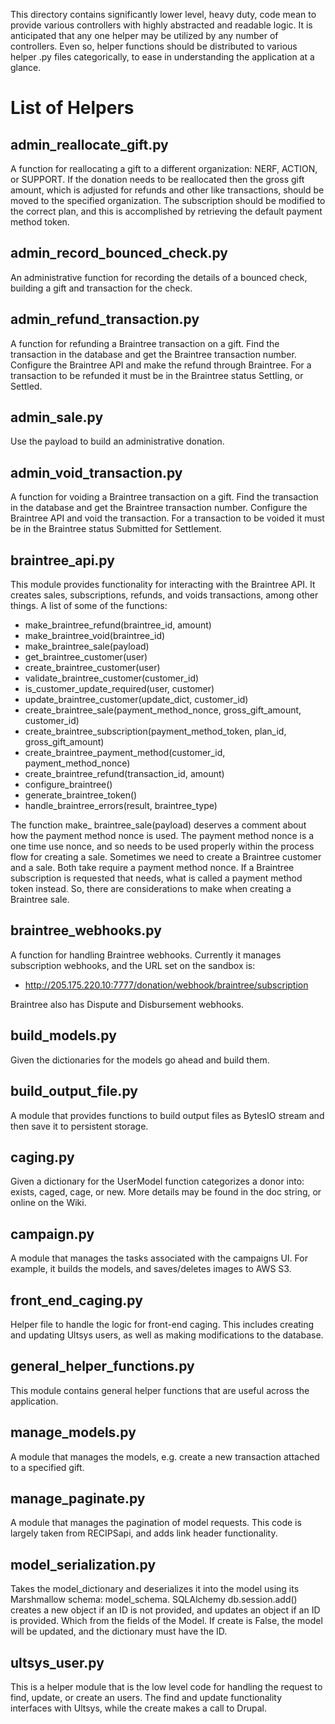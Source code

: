 This directory contains significantly lower level, heavy duty, code mean to provide various controllers with highly
abstracted and readable logic.  It is anticipated that any one helper may be utilized by any number of controllers.
Even so, helper functions should be distributed to various helper .py files categorically, to ease in understanding
the application at a glance.

# List of Helpers

## admin_reallocate_gift.py
A function for reallocating a gift to a different organization: NERF, ACTION, or SUPPORT. If the donation needs to be
reallocated then the gross gift amount, which is adjusted for refunds and other like transactions, should be moved to
the specified organization. The subscription should be modified to the correct plan, and this is accomplished by
retrieving the default payment method token.

## admin_record_bounced_check.py

An administrative function for recording the details of a bounced check, building a gift and transaction for the
check.

## admin_refund_transaction.py

A function for refunding a Braintree transaction on a gift. Find the transaction in the database and get the Braintree
transaction number. Configure the Braintree API and make the refund through Braintree. For a transaction to be
refunded it must be in the Braintree status Settling, or Settled.

## admin_sale.py

Use the payload to build an administrative donation.

## admin_void_transaction.py

A function for voiding a Braintree transaction on a gift. Find the transaction in the database and get the Braintree
transaction number. Configure the Braintree API and void the transaction. For a transaction to be voided it must be
in the Braintree status Submitted for Settlement.

## braintree_api.py

This module provides functionality for interacting with the Braintree API. It creates sales, subscriptions, refunds,
and voids transactions, among other things. A list of some of the functions:

- make_braintree_refund(braintree_id, amount)
- make_braintree_void(braintree_id)
- make_braintree_sale(payload)
- get_braintree_customer(user)
- create_braintree_customer(user)
- validate_braintree_customer(customer_id)
- is_customer_update_required(user, customer)
- update_braintree_customer(update_dict, customer_id)
- create_braintree_sale(payment_method_nonce, gross_gift_amount, customer_id)
- create_braintree_subscription(payment_method_token, plan_id, gross_gift_amount)
- create_braintree_payment_method(customer_id, payment_method_nonce)
- create_braintree_refund(transaction_id, amount)
- configure_braintree()
- generate_braintree_token()
- handle_braintree_errors(result, braintree_type)

The function make_ braintree_sale(payload) deserves a comment about how the payment method nonce is used. The payment
method nonce is a one time use nonce, and so needs to be used properly within the process flow for creating a sale.
Sometimes we need to create a Braintree customer and a sale. Both take require a payment method nonce. If a Braintree
subscription is requested that needs, what is called a payment method token instead. So, there are considerations
to make when creating a Braintree sale.

## braintree_webhooks.py

A function for handling Braintree webhooks. Currently it manages subscription webhooks, and the URL set on the
sandbox is:
- http://205.175.220.10:7777/donation/webhook/braintree/subscription

Braintree also has Dispute and Disbursement webhooks.

## build_models.py

Given the dictionaries for the models go ahead and build them.

## build_output_file.py

A module that provides functions to build output files as BytesIO stream and then save it to persistent storage.

## caging.py

Given a dictionary for the UserModel function categorizes a donor into: exists, caged, cage, or new. More details
may be found in the doc string, or online on the Wiki.

## campaign.py

A module that manages the tasks associated with the campaigns UI. For example, it builds the models, and
saves/deletes images to AWS S3.

## front_end_caging.py

Helper file to handle the logic for front-end caging. This includes creating and updating Ultsys users, as well as
making modifications to the database.

## general_helper_functions.py

This module contains general helper functions that are useful across the application.

## manage_models.py

A module that manages the models, e.g. create a new transaction attached to a specified gift.

## manage_paginate.py

A module that manages the pagination of model requests. This code is largely taken from RECIPSapi, and adds
link header functionality.

## model_serialization.py

Takes the model_dictionary and deserializes it into the model using its Marshmallow schema: model_schema. SQLAlchemy
db.session.add() creates a new object if an ID is not provided, and updates an object if an ID is provided. Which
from the fields of the Model. If create is False, the model will be updated, and the dictionary must have the ID.

## ultsys_user.py

This is a helper module that is the low level code for handling the request to find, update, or create an users. The
find and update functionality interfaces with Ultsys, while the create makes a call to Drupal.
